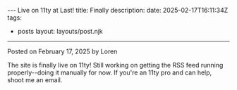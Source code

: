 --- Live on 11ty at Last!
title: Finally 
description:
date: 2025-02-17T16:11:34Z
tags:
   - posts
layout: layouts/post.njk
---

Posted on February 17, 2025 by Loren

The site is finally live on 11ty! Still working on getting the RSS feed running properly--doing it manually for now. If you're an 11ty pro and can help, shoot me an email.
